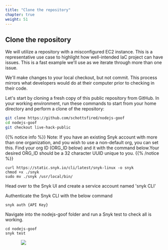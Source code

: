 ```yaml
---
title: "Clone the repository"
chapter: true
weight: 51
---
```


## Clone the repository

We will utilize a repository with a misconfigured EC2 instance.  This is a representative use case to highlight how well-intended IaC project can have issues.  This is a fast example we'll use as we iterate through more than one issue.

We'll make changes to your local checkout, but not commit.  This process mirrors what developers would do at their computer prior to checking in their code.

Let's start by cloning a fresh copy of this public repository from GitHub.  In your working environment, run these commands to start from your home directory and perform a clone of the repository:

```bash
git clone https://github.com/schottsfired/nodejs-goof
cd nodejs-goof
git checkout live-hack-public
```

{{% notice info %}}
Note: If you have an existing Snyk account with more than one organization, and you wish to use a non-default org, you can set this.  Find your org ID (ORG_ID below) and it with the command below.Your desired ORG_ID should be a 32 character UUID unique to you.
{{% /notice %}}

```
curl https://static.snyk.io/cli/latest/snyk-linux -o snyk
chmod +x ./snyk
sudo mv ./snyk /usr/local/bin/
```

Head over to the Snyk UI and create a service account named 'snyk CLI'

Authenticate the Snyk CLI with the below command

```
snyk auth {API Key}
```

Navigate into the nodejs-goof folder and run a Snyk test to check all is working.

```
cd nodejs-goof
snyk test
```

<div style="padding-left: 10%;padding-right: 10%">
  <img src="/images/snykscan.jpg" />
</div>
